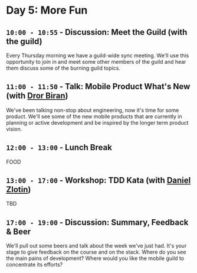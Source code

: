 # Day 5: More Fun


## `10:00 - 10:55` - Discussion: Meet the Guild (with the guild)
Every Thursday morning we have a guild-wide sync meeting. We'll use this opportunity to join in and meet some other members of the guild and hear them discuss some of the burning guild topics.

## `11:00 - 11:50` - Talk: Mobile Product What's New (with [Dror Biran](mailto:drorb@wix.com ))
We've been talking non-stop about engineering, now it's time for some product. We'll see some of the new mobile products that are currently in planning or active development and be inspired by the longer term product vision.


## `12:00 - 13:00` - Lunch Break
FOOD


## `13:00 - 17:00` - Workshop: TDD Kata (with [Daniel Zlotin](mailto:danielzl@wix.com))
TBD


## `17:00 - 19:00` - Discussion: Summary, Feedback & Beer
We'll pull out some beers and talk about the week we've just had. It's your stage to give feedback on the course and on the stack. Where do you see the main pains of development? Where would you like the mobile guild to concentrate its efforts?


